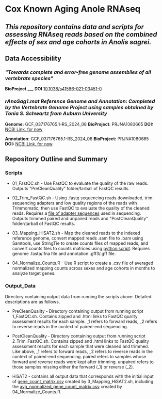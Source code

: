 # Cox Known Aging Anole RNAseq
## *This repository contains data and scripts for assessing RNAseq reads based on the combined effects of sex and age cohorts in Anolis sagrei.* 

## Data Accessibility 
### *"Towards complete and error-free genome assemblies of all vertebrate species"*  
 **BioProject** ___ **DOI** [ 10.1038/s41586-021-03451-0]( 10.1038/s41586-021-03451-0)
### *rAnoSag1.mat Reference Genome and Annotation: Completed by the Vertebrate Genome Project using samples obtained by Tonia S. Schwartz from Auburn University* 
  **Genome:** GCF_037176765.1-RS_2024_08
  **BioProject:** PRJNA1080665 **DOI:** [NCBI Link, for now](https://www.ncbi.nlm.nih.gov/datasets/genome/GCF_037176765.1/)
  
  **Annotation:** GCF_037176765.1-RS_2024_08 
  **BioProject:** PRJNA1080665 **DOI:** [NCBI Link, for now](https://www.ncbi.nlm.nih.gov/datasets/genome/GCF_037176765.1/)

## Repository Outline and Summary
### Scripts
- 01_FastQC.sh - Use FastQC to evaluate the quality of the raw reads. Outputs "PreCleanQuality" folder/tarball of FastQC results.
  
- 02_Trim_FastQC.sh - Using .fastq sequencing reads downloaded, trim sequencing adapters and low quality regions of the reads with Trimmomatic; then use FastQC to evaluate the quality of the cleaned reads. Requires a [file of adapter sequences](https://github.com/bep0022/CKA_RNAseq/blob/main/AdaptersToTrim_All.fa) used in sequencing. Outputs trimmed paired and unpaired reads and "PostCleanQuality" folder/tarball of FastQC results. 
  
- 03_Mapping_HiSAT2.sh - Map the cleaned reads to the indexed reference genome, convert mapped reads .sam file to .bam using Samtools, use StringTie to create counts files of mapped reads, and convert counts files to counts matrices using [python script](https://github.com/bep0022/CKA_RNAseq/blob/main/prepDE.py3). Requires genome .fasta/.fna file and annotation .gff3/.gff file. 
   
- 04_Normalize_Counts.R - Use R script to create a .csv file of averaged normalized mapping counts across sexes and age cohorts in months to analyze target genes. 

### Output_Data
Directory containing output data from running the scripts above. Detailed descriptions are as follows.

- PreCleanQuality - Directory containing output from running script 1_FastQC.sh. Contains zipped and .html links to FastQC quality assessment results for each sample. _1 refers to forward reads, _2 refers to reverse reads in the context of paired-end sequencing. 

- PostCleanQuality - Directory containing output from running script 2_Trim_FastQC.sh. Contains zipped and .html links to FastQC quality assessment results for each sample that were cleaned and trimmed. Like above, _1 refers to forward reads, _2 refers to reverse reads in the context of paired-end sequencing. paired refers to samples whose forward and reverse reads were kept after trimming. unpaired refers to those samples missing either the forward (_1) or reverse (_2).

- HiSAT2 - contains all output data that corresponds with the initial input of [gene_count_matrix.csv](https://github.com/bep0022/CKA_RNAseq/blob/main/Output_Data/HiSAT2/gene_count_matrix.csv) created by 3_Mapping_HiSAT2.sh, including the [avg_normalized_gene_count_matrix.csv](https://github.com/bep0022/CKA_RNAseq/blob/main/Output_Data/HiSAT2/avg_normalized_gene_count_matrix.csv) created by 04_Normalize_Counts.R.
   
